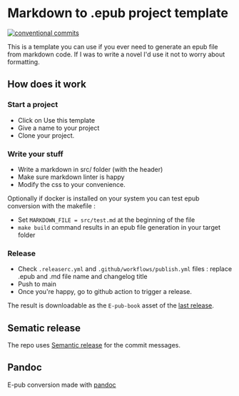 # Markdown to .epub project template

[![conventional commits](https://img.shields.io/badge/Conventional%20Commits-1.0.0-yellow.svg)](https://conventionalcommits.org)

This is a template you can use if you ever need to generate an epub file from markdown code. If I was to write a novel I'd use it not to worry about formatting.

## How does it work

### Start a project

- Click on Use this template
- Give a name to your project
- Clone your project.

### Write your stuff

- Write a markdown in src/ folder (with the header)
- Make sure markdown linter is happy
- Modify the css to your convenience.

Optionally if docker is installed on your system you can test epub conversion with the makefile :

- Set `MARKDOWN_FILE = src/test.md` at the beginning of the file
- `make build` command results in an epub file generation in your target folder

### Release

- Check `.releaserc.yml` and `.github/workflows/publish.yml` files : replace .epub and .md file name and changelog title
- Push to main
- Once you're happy, go to github action to trigger a release.

The result is downloadable as the `E-pub-book` asset of the [last release](https://github.com/YOUR-PROJECT/releases/latest).

## Sematic release

The repo uses [Semantic release](https://github.com/semantic-release/semantic-release) for the commit messages.

## Pandoc

E-pub conversion made with [pandoc](https://pandoc.org/)
